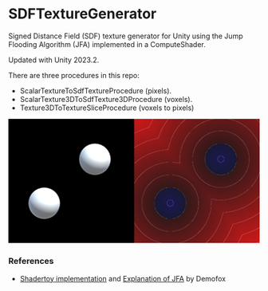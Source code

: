 # SDFTextureGenerator

Signed Distance Field (SDF) texture generator for Unity using the Jump Flooding Algorithm (JFA) implemented in a ComputeShader.

Updated with Unity 2023.2.

There are three procedures in this repo:
 - ScalarTextureToSdfTextureProcedure (pixels).
 - ScalarTexture3DToSdfTexture3DProcedure (voxels).
 - Texture3DToTextureSliceProcedure (voxels to pixels)

![Splash](https://raw.githubusercontent.com/cecarlsen/SDFTextureGenerator/master/ReadmeImages/Splash.jpg)

### References
- [Shadertoy implementation](https://www.shadertoy.com/view/Mdy3DK) and [Explanation of JFA](https://blog.demofox.org/2016/02/29/fast-voronoi-diagrams-and-distance-dield-textures-on-the-gpu-with-the-jump-flooding-algorithm/) by Demofox
